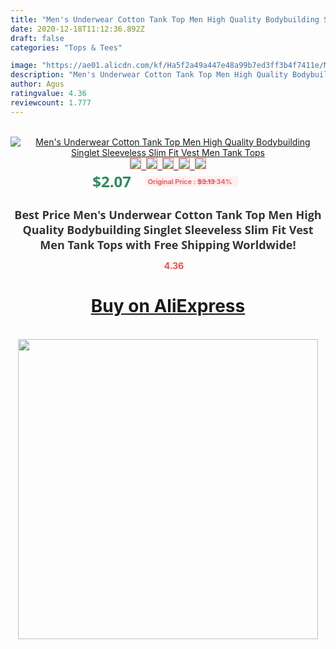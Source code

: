 ```yaml
---
title: "Men's Underwear Cotton Tank Top Men High Quality Bodybuilding Singlet Sleeveless Slim Fit Vest Men Tank Tops"
date: 2020-12-18T11:12:36.892Z
draft: false
categories: "Tops & Tees"

image: "https://ae01.alicdn.com/kf/Ha5f2a49a447e48a99b7ed3ff3b4f7411e/Men-s-Underwear-Cotton-Tank-Top-Men-High-Quality-Bodybuilding-Singlet-Sleeveless-Slim-Fit-Vest-Men.jpg"
description: "Men's Underwear Cotton Tank Top Men High Quality Bodybuilding Singlet Sleeveless Slim Fit Vest Men Tank Tops"
author: Agus
ratingvalue: 4.36
reviewcount: 1.777
---
```

<br>
<div style="text-align: center;">
<a href="https://s.click.aliexpress.com/e/_9QWccN" target="_blank" rel="nofollow noopener noreferrer"><img alt="Men's Underwear Cotton Tank Top Men High Quality Bodybuilding Singlet Sleeveless Slim Fit Vest Men Tank Tops" class="magnifier-image" src="https://ae01.alicdn.com/kf/Ha5f2a49a447e48a99b7ed3ff3b4f7411e/Men-s-Underwear-Cotton-Tank-Top-Men-High-Quality-Bodybuilding-Singlet-Sleeveless-Slim-Fit-Vest-Men.jpg_640x640.jpg">
<br>
<img style="border:1px solid salmon" src="https://ae01.alicdn.com/kf/Ha5f2a49a447e48a99b7ed3ff3b4f7411e/Men-s-Underwear-Cotton-Tank-Top-Men-High-Quality-Bodybuilding-Singlet-Sleeveless-Slim-Fit-Vest-Men.jpg_120x120.jpg">&nbsp;&nbsp;<img style="border:1px solid salmon" src="https://ae01.alicdn.com/kf/Hb4a2ed44368541a091b33e3c44264c04m/Men-s-Underwear-Cotton-Tank-Top-Men-High-Quality-Bodybuilding-Singlet-Sleeveless-Slim-Fit-Vest-Men.jpg_120x120.jpg">&nbsp;&nbsp;<img style="border:1px solid salmon" src="https://ae01.alicdn.com/kf/H9c597b3aa7594462af84142d3a91ad8fo/Men-s-Underwear-Cotton-Tank-Top-Men-High-Quality-Bodybuilding-Singlet-Sleeveless-Slim-Fit-Vest-Men.jpg_120x120.jpg">&nbsp;&nbsp;<img style="border:1px solid salmon" src="https://ae01.alicdn.com/kf/Haa7f757cda8445df9b9acb8b3a9b075cv/Men-s-Underwear-Cotton-Tank-Top-Men-High-Quality-Bodybuilding-Singlet-Sleeveless-Slim-Fit-Vest-Men.jpg_120x120.jpg">&nbsp;&nbsp;<img style="border:1px solid salmon" src="https://ae01.alicdn.com/kf/H7f11c7e42d7f42eba5e608b7b69559f2u/Men-s-Underwear-Cotton-Tank-Top-Men-High-Quality-Bodybuilding-Singlet-Sleeveless-Slim-Fit-Vest-Men.jpg_120x120.jpg"></a></div><br0>
<div style="text-align: center;"><span style="background-color: white; border: 0px; box-sizing: border-box; color: seagreen; display: inline-block; font-family: &quot;open sans&quot; , &quot;arial&quot; , &quot;helvetica&quot; , sans-serif , &quot;heiti&quot;; font-size: 24px; font-stretch: inherit; font-weight: 700; line-height: inherit; margin: 0px 10px 0px 0px; padding: 0px; vertical-align: middle;">$2.07 </span>
<span style="background: rgb(255 , 241 , 241); border-radius: 3px; border: 0px; box-sizing: border-box; color: #ff4747; display: inline-block; font-family: inherit; font-size: 12px; font-stretch: inherit; font-style: inherit; font-variant: inherit; font-weight: 600; line-height: inherit; margin: 0px; padding: 2px 5px; transform: scale(0.9); vertical-align: middle;">Original Price : <b style="text-decoration: line-through;">$3.13 </b> 34%&nbsp;&nbsp;</span></div>
<h1 style="color: #333333; display: inline-block; font-family: &quot;open sans&quot; , &quot;arial&quot; , &quot;helvetica&quot; , sans-serif , &quot;heiti&quot;; font-size: 18px; font-stretch: inherit; font-weight: 700; text-align: center;">Best Price Men's Underwear Cotton Tank Top Men High Quality Bodybuilding Singlet Sleeveless Slim Fit Vest Men Tank Tops with Free Shipping Worldwide!</h1>
<div style="color: #ff4747; text-align: center;">
<img src="https://4.bp.blogspot.com/-M0ZcTcb-5uY/XleCXlxnR4I/AAAAAAAAAEc/OrjgMkXV1oMQFaCRZj5HQwOCBcu3w1FegCPcBGAYYCw/s1600/star.png" style="height: 15px;">&nbsp;<b>4.36</b></div>
<div class="button_cont" align="center"><a class="buynow_a" href="https://s.click.aliexpress.com/e/_9QWccN" target="_blank" rel="nofollow noopener noreferrer"><H1>Buy on AliExpress</H1></a></div><br>
<div class="separator" style="clear: both; text-align: center;">
<img src="https://lh3.googleusercontent.com/-pTy5HemUv9M/XlePHvY0dAI/AAAAAAAAAE4/0nX5iRUoIWY8eMW9Dpxeirr157OZliDIgCLcBGAsYHQ/s1600/badge.gif" width="480">
</div>
